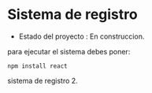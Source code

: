 <h1>Sistema de registro</h1>

- Estado del proyecto :  En construccion.

para ejecutar el sistema debes poner:

```npm install react```

sistema de registro 2.
